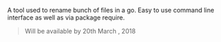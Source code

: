 A tool used to rename bunch of files in a go. Easy to use command line interface as well as via package require.

> Will be available by 20th March , 2018